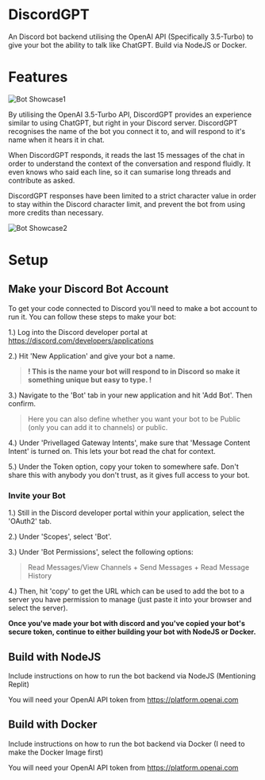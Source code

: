 # DiscordGPT

An Discord bot backend utilising the OpenAI API (Specifically 3.5-Turbo) to give your bot the ability to talk like ChatGPT. Build via NodeJS or Docker.

# Features

![Bot Showcase1](https://i.postimg.cc/nzBJQgQs/Screenshot-2023-05-14-at-20-03-43.png)

By utilising the OpenAI 3.5-Turbo API, DiscordGPT provides an experience similar to using ChatGPT, but right in your Discord server. DiscordGPT recognises the name of the bot you connect it to, and will respond to it's name when it hears it in chat. 

When DiscordGPT responds, it reads the last 15 messages of the chat in order to understand the context of the conversation and respond fluidly. It even knows who said each line, so it can sumarise long threads and contribute as asked.

DiscordGPT responses have been limited to a strict character value in order to stay within the Discord character limit, and prevent the bot from using more credits than necessary.

![Bot Showcase2](https://i.postimg.cc/15WL4sYC/Screenshot-2023-05-14-at-20-08-28.png)

# Setup

## Make your Discord Bot Account

To get your code connected to Discord you'll need to make a bot account to run it. You can follow these steps to make your bot:

1.) Log into the Discord developer portal at https://discord.com/developers/applications 

2.) Hit 'New Application' and give your bot a name. 

>**! This is the name your bot will respond to in Discord so make it something unique but easy to type. !**

3.) Navigate to the 'Bot' tab in your new application and hit 'Add Bot'. Then confirm.

>Here you can also define whether you want your bot to be Public (only you can add it to channels) or public.

4.) Under 'Privellaged Gateway Intents', make sure that 'Message Content Intent' is turned on. This lets your bot read the chat for context.

5.) Under the Token option, copy your token to somewhere safe. Don't share this with anybody you don't trust, as it gives full access to your bot.

### Invite your Bot

1.) Still in the Discord developer portal within your application, select the 'OAuth2' tab.

2.) Under 'Scopes', select 'Bot'.

3.) Under 'Bot Permissions', select the following options:

> Read Messages/View Channels + Send Messages + Read Message History

4.) Then, hit 'copy' to get the URL which can be used to add the bot to a server you have permission to manage (just paste it into your browser and select the server).

**Once you've made your bot with discord and you've copied your bot's secure token, continue to either building your bot with NodeJS or Docker.**

## Build with NodeJS

Include instructions on how to run the bot backend via NodeJS (Mentioning Replit)

You will need your OpenAI API token from https://platform.openai.com

## Build with Docker

Include instructions on how to run the bot backend via Docker (I need to make the Docker Image first)

You will need your OpenAI API token from https://platform.openai.com

